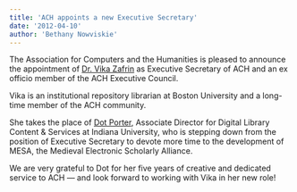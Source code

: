 ```yaml
---
title: 'ACH appoints a new Executive Secretary'
date: '2012-04-10'
author: 'Bethany Nowviskie'
---
```

The Association for Computers and the Humanities is pleased to announce the appointment of [Dr. Vika Zafrin](http://www.linkedin.com/in/vikazafrin) as Executive Secretary of ACH and an ex officio member of the ACH Executive Council.

Vika is an institutional repository librarian at Boston University and a long-time member of the ACH community.

She takes the place of [Dot Porter](http://www.linkedin.com/pub/dot-porter/a/937/482), Associate Director for Digital Library Content &amp; Services at Indiana University, who is stepping down from the position of Executive Secretary to devote more time to the development of MESA, the Medieval Electronic Scholarly Alliance.

We are very grateful to Dot for her five years of creative and dedicated service to ACH — and look forward to working with Vika in her new role!
